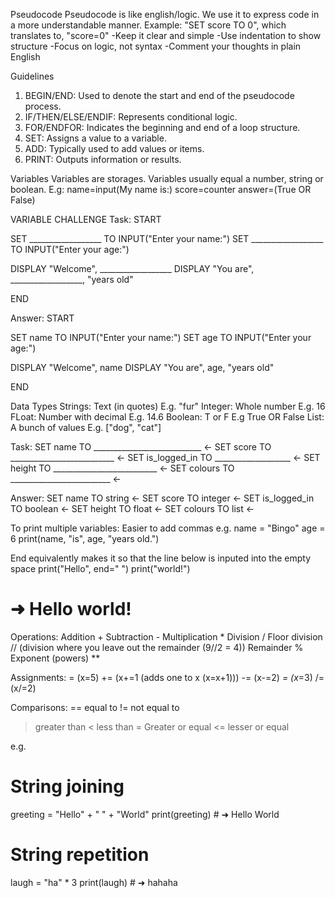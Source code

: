 Pseudocode
Pseudocode is like english/logic. We use it to express code in a more understandable manner.
Example: "SET score TO 0", which translates to, "score=0"
-Keep it clear and simple
-Use indentation to show structure
-Focus on logic, not syntax
-Comment your thoughts in plain English

Guidelines
1. BEGIN/END: Used to denote the start and end of the pseudocode process.
3. IF/THEN/ELSE/ENDIF: Represents conditional logic.
4. FOR/ENDFOR: Indicates the beginning and end of a loop structure.
5. SET: Assigns a value to a variable.
6. ADD: Typically used to add values or items.
8. PRINT: Outputs information or results.

Variables
Variables are storages. Variables usually equal a number, string or boolean.
E.g:
name=input(My name is:)
score=counter
answer=(True OR False)

VARIABLE CHALLENGE
Task:
START

SET __________________ TO INPUT("Enter your name:")
SET __________________ TO INPUT("Enter your age:")

DISPLAY "Welcome", __________________
DISPLAY "You are", __________________, "years old"

END

Answer:
START

SET name TO INPUT("Enter your name:")
SET age TO INPUT("Enter your age:")

DISPLAY "Welcome", name
DISPLAY "You are", age, "years old"

END

Data Types
Strings: Text (in quotes) E.g. "fur"
Integer: Whole number E.g. 16
FLoat: Number with decimal E.g. 14.6
Boolean: T or F E.g True OR False
List: A bunch of values E.g. ["dog", "cat"]

Task:
SET name TO ___________________________   ← 
SET score TO __________________________   ← 
SET is_logged_in TO ___________________   ← 
SET height TO __________________________  ← 
SET colours TO _________________________  ← 

Answer:
SET name TO string            ← 
SET score TO integer          ← 
SET is_logged_in TO boolean   ← 
SET height TO float           ← 
SET colours TO list           ← 

To print multiple variables: Easier to add commas
e.g.
name = "Bingo"
age = 6
print(name, "is", age, "years old.")

End equivalently makes it so that the line below is inputed into the empty space
print("Hello", end=" ")
print("world!")
# ➜ Hello world!

Operations:
Addition +
Subtraction -
Multiplication *
Division /
Floor division // (division where you leave out the remainder (9//2 = 4)) 
Remainder %
Exponent (powers) **

Assignments:
= (x=5)
+= (x+=1 (adds one to x (x=x+1)))
-= (x-=2)
*= (x*=3)
/= (x/=2)

Comparisons:
== equal to
!= not equal to
> greater than
< less than
>= Greater or equal
<= lesser or equal

e.g.
# String joining
greeting = "Hello" + " " + "World"
print(greeting)  # ➜ Hello World

# String repetition
laugh = "ha" * 3
print(laugh)  # ➜ hahaha